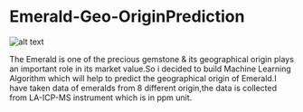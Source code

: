 # Emerald-Geo-OriginPrediction

![alt text](https://media.istockphoto.com/photos/emerald-stone-picture-id157593127)


          
   
   The Emerald is one of the precious gemstone & its geographical origin plays an important role in its market value.So i decided to build Machine Learning Algorithm which will help to predict the geographical origin of Emerald.I have taken data of emeralds from 8 different origin,the data is collected from LA-ICP-MS instrument which is in ppm unit. 


